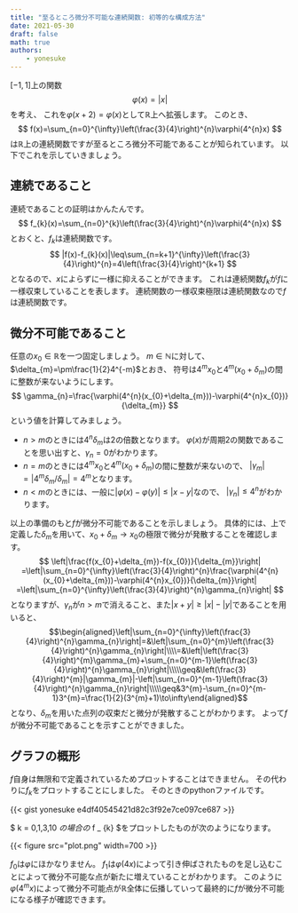 ```yaml
---
title: "至るところ微分不可能な連続関数: 初等的な構成方法"
date: 2021-05-30
draft: false
math: true
authors:
    - yonesuke
---
```


$[-1,1]$上の関数
$$
\varphi(x)=|x|
$$
を考え、
これを$\varphi(x+2)=\varphi(x)$として$\mathbb{R}$上へ拡張します。
このとき、
$$
f(x)=\sum_{n=0}^{\infty}\left(\frac{3}{4}\right)^{n}\varphi(4^{n}x)
$$
は$\mathbb{R}$上の連続関数ですが至るところ微分不可能であることが知られています。
以下でこれを示していきましょう。

<!-- more -->

## 連続であること
連続であることの証明はかんたんです。
$$
f_{k}(x)=\sum_{n=0}^{k}\left(\frac{3}{4}\right)^{n}\varphi(4^{n}x)
$$
とおくと、$f_{k}$は連続関数です。
$$
|f(x)-f_{k}(x)|\leq\sum_{n=k+1}^{\infty}\left(\frac{3}{4}\right)^{n}=4\left(\frac{3}{4}\right)^{k+1}
$$
となるので、$x$によらずに一様に抑えることができます。
これは連続関数$f_{k}$が$f$に一様収束していることを表します。
連続関数の一様収束極限は連続関数なので$f$は連続関数です。

## 微分不可能であること
任意の$x_{0}\in\mathbb{R}$を一つ固定しましょう。
$m\in\mathbb{N}$に対して、$\delta_{m}=\pm\frac{1}{2}4^{-m}$とおき、
符号は$4^{m}x_{0}$と$4^{m}(x_{0}+\delta_{m})$の間に整数が来ないようにします。
$$
\gamma_{n}=\frac{\varphi(4^{n}(x_{0}+\delta_{m}))-\varphi(4^{n}x_{0})}{\delta_{m}}
$$
という値を計算してみましょう。
- $n>m$のときには$4^{n}\delta_{m}$は$2$の倍数となります。
$\varphi(x)$が周期$2$の関数であることを思い出すと、$\gamma_{n}=0$がわかります。
- $n=m$のときには$4^{m}x_{0}$と$4^{m}(x_{0}+\delta_{m})$の間に整数が来ないので、
$|\gamma_{m}|=|4^{m}\delta_{m}/\delta_{m}|=4^{m}$となります。
- $n < m$のときには、一般に$|\varphi(x)-\varphi(y)|\leq|x-y|$なので、
$|\gamma_{n}|\leq4^{n}$がわかります。

以上の準備のもと$f$が微分不可能であることを示しましょう。
具体的には、上で定義した$\delta_{m}$を用いて、$x_{0}+\delta_{m}\to x_{0}$の極限で微分が発散することを確認します。
$$
\left|\frac{f(x_{0}+\delta_{m})-f(x_{0})}{\delta_{m}}\right|
=\left|\sum_{n=0}^{\infty}\left(\frac{3}{4}\right)^{n}\frac{\varphi(4^{n}(x_{0}+\delta_{m}))-\varphi(4^{n}x_{0})}{\delta_{m}}\right|
=\left|\sum_{n=0}^{\infty}\left(\frac{3}{4}\right)^{n}\gamma_{n}\right|
$$
となりますが、$\gamma_{n}$が$n>m$で消えること、また$|x+y|\geq|x|-|y|$であることを用いると、
$$\begin{aligned}\left|\sum_{n=0}^{\infty}\left(\frac{3}{4}\right)^{n}\gamma_{n}\right|=&\left|\sum_{n=0}^{m}\left(\frac{3}{4}\right)^{n}\gamma_{n}\right|\\\\=&\left|\left(\frac{3}{4}\right)^{m}\gamma_{m}+\sum_{n=0}^{m-1}\left(\frac{3}{4}\right)^{n}\gamma_{n}\right|\\\\\geq&\left(\frac{3}{4}\right)^{m}|\gamma_{m}|-\left|\sum_{n=0}^{m-1}\left(\frac{3}{4}\right)^{n}\gamma_{n}\right|\\\\\geq&3^{m}-\sum_{n=0}^{m-1}3^{m}=\frac{1}{2}(3^{m}+1)\to\infty\end{aligned}$$
となり、$\delta_{m}$を用いた点列の収束だと微分が発散することがわかります。
よって$f$が微分不可能であることを示すことができました。

## グラフの概形
$f$自身は無限和で定義されているためプロットすることはできません。
その代わりに$f_{k}$をプロットすることにしました。
そのときのpythonファイルです。

{{< gist yonesuke e4df40545421d82c3f92e7ce097ce687 >}}

$ k = 0,1,3,10 $の場合の$ f _ {k} $をプロットしたものが次のようになります。

{{< figure src="plot.png" width=700 >}}

$f_{0}$は$\varphi$にほかなりません。
$f_{1}$は$\varphi(4x)$によって引き伸ばされたものを足し込むことによって微分不可能な点が新たに増えていることがわかります。
このように$\varphi(4^{m}x)$によって微分不可能点が$\mathbb{R}$全体に伝播していって最終的に$f$が微分不可能になる様子が確認できます。